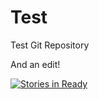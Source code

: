 # Test
Test Git Repository

And an edit!

[![Stories in Ready](https://badge.waffle.io/Seahermit/Test.svg?label=ready&title=Ready)](http://waffle.io/Seahermit/Test)
